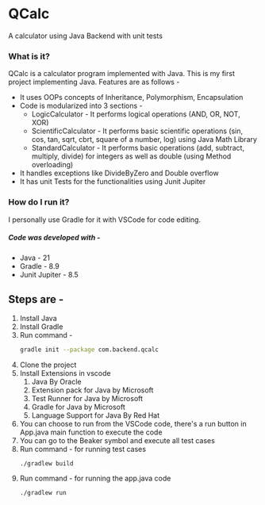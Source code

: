 # QCalc

A calculator using Java Backend with unit tests

### What is it?

QCalc is a calculator program implemented with Java. This is my first project implementing Java. Features are as follows -

* It uses OOPs concepts of Inheritance, Polymorphism, Encapsulation
* Code is modularized into 3 sections -
  * LogicCalculator - It performs logical operations (AND, OR, NOT, XOR)
  * ScientificCalculator - It performs basic scientific operations (sin, cos, tan, sqrt, cbrt, square of a number, log) using Java Math Library
  * StandardCalculator - It performs basic operations (add, subtract, multiply, divide) for integers as well as double (using Method overloading)
* It handles exceptions like DivideByZero and Double overflow
* It has unit Tests for the functionalities using Junit Jupiter

### How do I run it?

I personally use Gradle for it with VSCode for code editing. 

##### Code was developed with -

* Java - 21
* Gradle - 8.9
* Junit Jupiter - 8.5

## Steps are -

1. Install Java
2. Install Gradle
3. Run command -
   ```bash
   gradle init --package com.backend.qcalc
   ```
4. Clone the project
5. Install Extensions in vscode
   1. Java By Oracle
   2. Extension pack for Java by Microsoft
   3. Test Runner for Java by Microsoft
   4. Gradle for Java by Microsoft
   5. Language Support for Java By Red Hat
6. You can choose to run from the VSCode code, there's a run button in App.java main function to execute the code
7. You can go to the Beaker symbol and execute all test cases
8. Run command - for running test cases
   ```
   ./gradlew build
   ```
9. Run command - for running the app.java code
   ```
   ./gradlew run
   ```
